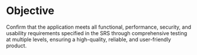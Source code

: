 # Objective
Confirm that the application meets all functional, performance, security, and usability requirements specified in the SRS through comprehensive testing at multiple levels, ensuring a high-quality, reliable, and user-friendly product.